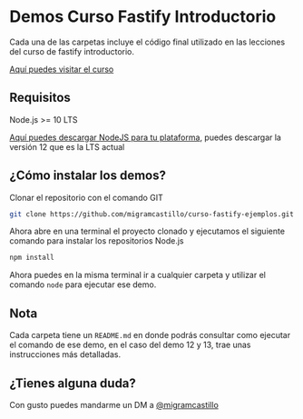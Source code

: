 # Demos Curso Fastify Introductorio

Cada una de las carpetas incluye el código final utilizado en las lecciones del curso de fastify introductorio.

[Aquí puedes visitar el curso](https://www.artisanfront.com/cursos/curso-fastify-desde-0)

## Requisitos

Node.js >= 10 LTS

[Aquí puedes descargar NodeJS para tu plataforma](https://nodejs.org/es/), puedes descargar la versión 12 que es la LTS actual

## ¿Cómo instalar los demos?

Clonar el repositorio con el comando GIT

```sh
git clone https://github.com/migramcastillo/curso-fastify-ejemplos.git
```

Ahora abre en una terminal el proyecto clonado y ejecutamos el siguiente comando para instalar los repositorios Node.js

```sh
npm install
```

Ahora puedes en la misma terminal ir a cualquier carpeta y utilizar el comando `node` para ejecutar ese demo.

## Nota

Cada carpeta tiene un `README.md` en donde podrás consultar como ejecutar el comando de ese demo, en el caso del demo 12 y 13, trae unas instrucciones más detalladas.

## ¿Tienes alguna duda?

Con gusto puedes mandarme un DM a [@migramcastillo](https://twitter.com/migramcastillo)
